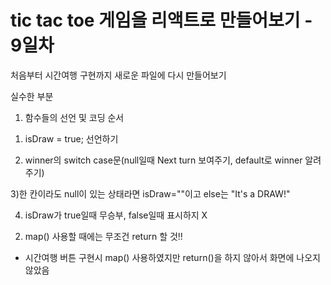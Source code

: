 # tic tac toe 게임을 리액트로 만들어보기 - 9일차

처음부터 시간여행 구현까지 새로운 파일에 다시 만들어보기

실수한 부분

1. 함수들의 선언 및 코딩 순서

  1) isDraw = true; 선언하기

  2) winner의 switch case문(null일때 Next turn 보여주기, default로 winner 알려주기)

  3)한 칸이라도 null이 있는 상태라면 isDraw=""이고 else는 "It's a DRAW!"

  4) isDraw가 true일때 무승부, false일때 표시하지 X

2. map() 사용할 때에는 무조건 return 할 것!!

- 시간여행 버튼 구현시 map() 사용하였지만 return()을 하지 않아서 화면에 나오지 않았음
